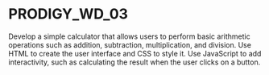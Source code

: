 # PRODIGY_WD_03
Develop a simple calculator that allows users to perform basic arithmetic operations such as addition, subtraction, multiplication, and division. Use HTML to create the user interface and CSS to style it. Use JavaScript to add interactivity, such as calculating the result when the user clicks on a button.
